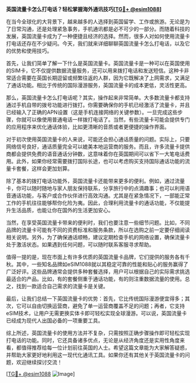 **英国流量卡怎么打电话？轻松掌握海外通讯技巧[[TG💪+ @esim1088](https://t.me/s/esim1088)]**

在当今全球化的大背景下，越来越多的人选择到英国留学、工作或旅游。无论是为了日常沟通，还是处理紧急事务，手机通讯都是必不可少的一部分。而随着科技的发展，英国流量卡成为了一种便捷且经济的选择。然而，很多人对如何使用流量卡打电话还存在不少疑问。今天，我们就来详细聊聊英国流量卡怎么打电话，以及它的优势和使用技巧。

首先，让我们简单了解一下什么是英国流量卡。英国流量卡是一种可以在英国使用的SIM卡，它不仅提供数据流量服务，还可以用来拨打电话和发送短信。这种卡非常适合需要在英国长期逗留或频繁往返的人群，因为它既解决了上网需求，又满足了通话功能。相比于传统的国际漫游服务，英国流量卡的成本更低，灵活性更高。

那么，英国流量卡怎么打电话呢？其实，操作起来非常简单。大多数流量卡都支持通过手机自带的拨号功能进行拨打。你需要确保你的手机已经激活了流量卡，并且已经输入了正确的APN设置（这是手机连接网络的关键参数）。一旦完成这些步骤，你就可以像使用普通电话一样拨打电话了。当然，有些流量卡可能会提供专门的应用程序来优化通话体验，比如更清晰的音质或者更便捷的操作界面。

对于初次使用英国流量卡的人来说，可能还会担心通话质量的问题。实际上，只要网络信号良好，通话质量完全可以媲美本地运营商的服务。而且，许多流量卡提供商都会提供免费的语音通话分钟数，这意味着你在英国期间可以省下一大笔电话费用。此外，如果你经常需要拨打国际长途，也可以考虑购买支持国际通话功能的流量卡套餐，这样会更加划算。

除了基本的拨打电话功能外，英国流量卡还能带来更多的便利。例如，通过流量卡，你可以随时随地与家人朋友保持联系，分享旅行中的点滴趣事；也可以利用语音通话功能，与客户或合作伙伴进行高效沟通。尤其是在紧急情况下，一部能正常工作的手机往往能够帮你化险为夷。因此，合理利用流量卡的通话功能，不仅能提升生活品质，也能让你在国外的生活更加安心。

当然，在享受英国流量卡带来的便利时，我们也要注意一些细节问题。比如，不同品牌的流量卡可能有不同的资费标准和服务条款，所以在选购之前一定要仔细阅读相关说明。另外，为了确保通话顺畅，建议定期检查手机的网络设置，确保流量卡处于激活状态。如果遇到任何问题，可以随时联系客服寻求帮助。

值得一提的是，现在市面上有许多优质的英国流量卡品牌，它们提供的服务各有千秋。其中，一些知名品牌如eSIM1088就以其稳定可靠的性能和贴心的服务赢得了广泛好评。这些品牌通常会提供多种套餐选择，用户可以根据自己的实际需求挑选最适合的产品。比如，有的套餐侧重于通话功能，有的则注重数据流量的使用。总之，找到一款适合自己需求的流量卡是关键。

最后，让我们总结一下英国流量卡的优势：首先，它比传统国际漫游便宜得多；其次，它可以自由切换运营商，避免了单一运营商覆盖不足的问题；再者，它支持eSIM技术，让用户无需更换实体卡即可轻松实现全球漫游。可以说，英国流量卡已经成为现代人出国必备的一项重要工具。

综上所述，英国流量卡的使用方法并不复杂，只需按照正确步骤操作即可轻松实现打电话的功能。同时，它还具备诸多优点，无论是从经济角度还是实用性角度来看，都值得推荐给每一位计划前往英国的人士。希望这篇文章能为大家解答疑惑，并帮助大家更好地利用这一现代化通讯工具。如果你还有其他关于英国流量卡的问题，欢迎继续探讨交流！

[[TG💪+ @esim1088](https://t.me/s/esim1088) ![Image](https://i.postimg.cc/4NQfJmqS/Snipaste-2025-05-13-00-14-12.png)]